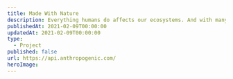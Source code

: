 ```yaml
---
title: Made With Nature
description: Everything humans do affects our ecosystems. And with many of the Earth's systems at tipping points, there must be accessibility and modernization of climate data platforms.
publishedAt: 2021-02-09T00:00:00
updatedAt: 2021-02-09T00:00:00
type:
  - Project
published: false
url: https://api.anthropogenic.com/
heroImage:
---
```

